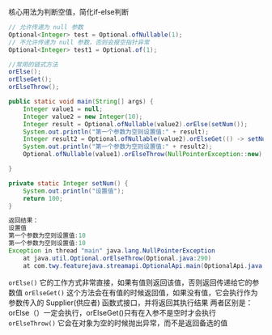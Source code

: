 核心用法为判断空值，简化if-else判断
```java
// 允许传递为 null 参数
Optional<Integer> test = Optional.ofNullable(1);
// 不允许传递为 null 参数，否则会报空指针异常
Optional<Integer> test1 = Optional.of(1);

//常用的链式方法
orElse();
orElseGet();
orElseThrow();
```
```java
public static void main(String[] args) {
    Integer value1 = null;
    Integer value2 = new Integer(10);
    Integer result = Optional.ofNullable(value2).orElse(setNum());
    System.out.println("第一个参数为空则设置值:" + result);
    Integer result2 = Optional.ofNullable(value2).orElseGet(() -> setNum());
    System.out.println("第一个参数为空则设置值:" + result2);
    Optional.ofNullable(value1).orElseThrow(NullPointerException::new);

}

private static Integer setNum() {
    System.out.println("设置值");
    return 100;
}

返回结果：
设置值
第一个参数为空则设置值:10
第一个参数为空则设置值:10
Exception in thread "main" java.lang.NullPointerException
	at java.util.Optional.orElseThrow(Optional.java:290)
	at com.twy.featurejava.streamapi.OptionalApi.main(OptionalApi.java:34)
```
`orElse()` 它的工作方式非常直接，如果有值则返回该值，否则返回传递给它的参数值
`orElseGet()` 这个方法会在有值的时候返回值，如果没有值，它会执行作为参数传入的 Supplier(供应者) 函数式接口，并将返回其执行结果
两者区别是：orElse（）一定会执行，orElseGet()只有在入参不是空时才会执行
`orElseThrow()` 它会在对象为空的时候抛出异常，而不是返回备选的值
